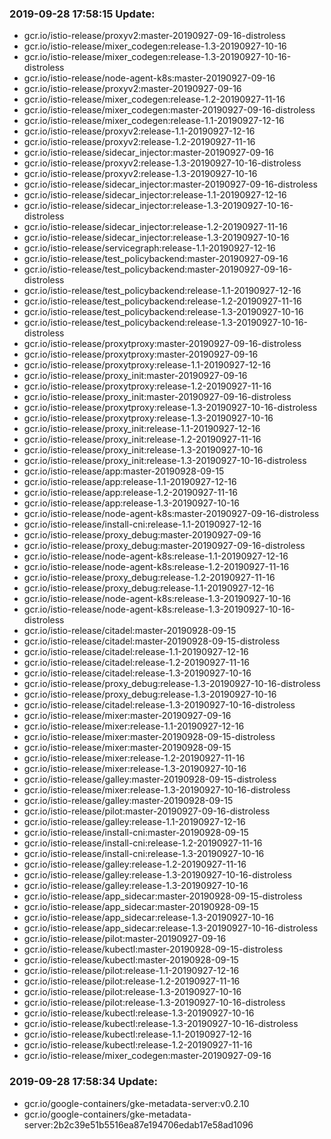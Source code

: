 ### 2019-09-28 17:58:15 Update:

- gcr.io/istio-release/proxyv2:master-20190927-09-16-distroless
- gcr.io/istio-release/mixer_codegen:release-1.3-20190927-10-16
- gcr.io/istio-release/mixer_codegen:release-1.3-20190927-10-16-distroless
- gcr.io/istio-release/node-agent-k8s:master-20190927-09-16
- gcr.io/istio-release/proxyv2:master-20190927-09-16
- gcr.io/istio-release/mixer_codegen:release-1.2-20190927-11-16
- gcr.io/istio-release/mixer_codegen:master-20190927-09-16-distroless
- gcr.io/istio-release/mixer_codegen:release-1.1-20190927-12-16
- gcr.io/istio-release/proxyv2:release-1.1-20190927-12-16
- gcr.io/istio-release/proxyv2:release-1.2-20190927-11-16
- gcr.io/istio-release/sidecar_injector:master-20190927-09-16
- gcr.io/istio-release/proxyv2:release-1.3-20190927-10-16-distroless
- gcr.io/istio-release/proxyv2:release-1.3-20190927-10-16
- gcr.io/istio-release/sidecar_injector:master-20190927-09-16-distroless
- gcr.io/istio-release/sidecar_injector:release-1.1-20190927-12-16
- gcr.io/istio-release/sidecar_injector:release-1.3-20190927-10-16-distroless
- gcr.io/istio-release/sidecar_injector:release-1.2-20190927-11-16
- gcr.io/istio-release/sidecar_injector:release-1.3-20190927-10-16
- gcr.io/istio-release/servicegraph:release-1.1-20190927-12-16
- gcr.io/istio-release/test_policybackend:master-20190927-09-16
- gcr.io/istio-release/test_policybackend:master-20190927-09-16-distroless
- gcr.io/istio-release/test_policybackend:release-1.1-20190927-12-16
- gcr.io/istio-release/test_policybackend:release-1.2-20190927-11-16
- gcr.io/istio-release/test_policybackend:release-1.3-20190927-10-16
- gcr.io/istio-release/test_policybackend:release-1.3-20190927-10-16-distroless
- gcr.io/istio-release/proxytproxy:master-20190927-09-16-distroless
- gcr.io/istio-release/proxytproxy:master-20190927-09-16
- gcr.io/istio-release/proxytproxy:release-1.1-20190927-12-16
- gcr.io/istio-release/proxy_init:master-20190927-09-16
- gcr.io/istio-release/proxytproxy:release-1.2-20190927-11-16
- gcr.io/istio-release/proxy_init:master-20190927-09-16-distroless
- gcr.io/istio-release/proxytproxy:release-1.3-20190927-10-16-distroless
- gcr.io/istio-release/proxytproxy:release-1.3-20190927-10-16
- gcr.io/istio-release/proxy_init:release-1.1-20190927-12-16
- gcr.io/istio-release/proxy_init:release-1.2-20190927-11-16
- gcr.io/istio-release/proxy_init:release-1.3-20190927-10-16
- gcr.io/istio-release/proxy_init:release-1.3-20190927-10-16-distroless
- gcr.io/istio-release/app:master-20190928-09-15
- gcr.io/istio-release/app:release-1.1-20190927-12-16
- gcr.io/istio-release/app:release-1.2-20190927-11-16
- gcr.io/istio-release/app:release-1.3-20190927-10-16
- gcr.io/istio-release/node-agent-k8s:master-20190927-09-16-distroless
- gcr.io/istio-release/install-cni:release-1.1-20190927-12-16
- gcr.io/istio-release/proxy_debug:master-20190927-09-16
- gcr.io/istio-release/proxy_debug:master-20190927-09-16-distroless
- gcr.io/istio-release/node-agent-k8s:release-1.1-20190927-12-16
- gcr.io/istio-release/node-agent-k8s:release-1.2-20190927-11-16
- gcr.io/istio-release/proxy_debug:release-1.2-20190927-11-16
- gcr.io/istio-release/proxy_debug:release-1.1-20190927-12-16
- gcr.io/istio-release/node-agent-k8s:release-1.3-20190927-10-16
- gcr.io/istio-release/node-agent-k8s:release-1.3-20190927-10-16-distroless
- gcr.io/istio-release/citadel:master-20190928-09-15
- gcr.io/istio-release/citadel:master-20190928-09-15-distroless
- gcr.io/istio-release/citadel:release-1.1-20190927-12-16
- gcr.io/istio-release/citadel:release-1.2-20190927-11-16
- gcr.io/istio-release/citadel:release-1.3-20190927-10-16
- gcr.io/istio-release/proxy_debug:release-1.3-20190927-10-16-distroless
- gcr.io/istio-release/proxy_debug:release-1.3-20190927-10-16
- gcr.io/istio-release/citadel:release-1.3-20190927-10-16-distroless
- gcr.io/istio-release/mixer:master-20190927-09-16
- gcr.io/istio-release/mixer:release-1.1-20190927-12-16
- gcr.io/istio-release/mixer:master-20190928-09-15-distroless
- gcr.io/istio-release/mixer:master-20190928-09-15
- gcr.io/istio-release/mixer:release-1.2-20190927-11-16
- gcr.io/istio-release/mixer:release-1.3-20190927-10-16
- gcr.io/istio-release/galley:master-20190928-09-15-distroless
- gcr.io/istio-release/mixer:release-1.3-20190927-10-16-distroless
- gcr.io/istio-release/galley:master-20190928-09-15
- gcr.io/istio-release/pilot:master-20190927-09-16-distroless
- gcr.io/istio-release/galley:release-1.1-20190927-12-16
- gcr.io/istio-release/install-cni:master-20190928-09-15
- gcr.io/istio-release/install-cni:release-1.2-20190927-11-16
- gcr.io/istio-release/install-cni:release-1.3-20190927-10-16
- gcr.io/istio-release/galley:release-1.2-20190927-11-16
- gcr.io/istio-release/galley:release-1.3-20190927-10-16-distroless
- gcr.io/istio-release/galley:release-1.3-20190927-10-16
- gcr.io/istio-release/app_sidecar:master-20190928-09-15-distroless
- gcr.io/istio-release/app_sidecar:master-20190928-09-15
- gcr.io/istio-release/app_sidecar:release-1.3-20190927-10-16
- gcr.io/istio-release/app_sidecar:release-1.3-20190927-10-16-distroless
- gcr.io/istio-release/pilot:master-20190927-09-16
- gcr.io/istio-release/kubectl:master-20190928-09-15-distroless
- gcr.io/istio-release/kubectl:master-20190928-09-15
- gcr.io/istio-release/pilot:release-1.1-20190927-12-16
- gcr.io/istio-release/pilot:release-1.2-20190927-11-16
- gcr.io/istio-release/pilot:release-1.3-20190927-10-16
- gcr.io/istio-release/pilot:release-1.3-20190927-10-16-distroless
- gcr.io/istio-release/kubectl:release-1.3-20190927-10-16
- gcr.io/istio-release/kubectl:release-1.3-20190927-10-16-distroless
- gcr.io/istio-release/kubectl:release-1.1-20190927-12-16
- gcr.io/istio-release/kubectl:release-1.2-20190927-11-16
- gcr.io/istio-release/mixer_codegen:master-20190927-09-16
### 2019-09-28 17:58:34 Update:

- gcr.io/google-containers/gke-metadata-server:v0.2.10
- gcr.io/google-containers/gke-metadata-server:2b2c39e51b5516ea87e194706edab17e58ad1096
